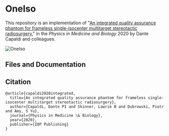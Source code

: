 # OneIso

This repository is an implementation of "[An integrated quality assurance phantom for frameless single-isocenter multitarget stereotactic radiosurgery.](https://doi.org/10.1088/1361-6560/ab8534)" in the _Physics in Medicine and Biology_ 2020 by Dante Capaldi and colleagues.

![OneIso](https://github.com/capaldid/OneIso/OneIso_Figure.png)

## Files and Documentation


## Citation

```
@article{capaldi2020integrated,
  title={An integrated quality assurance phantom for frameless single-isocenter multitarget stereotactic radiosurgery},
  author={Capaldi, Dante PI and Skinner, Lawrie B and Dubrowski, Piotr and Amy, S Yu},
  journal={Physics in Medicine \& Biology},
  year={2020},
  publisher={IOP Publishing}
}
```
